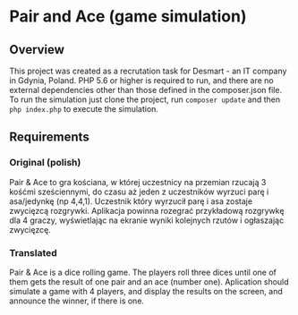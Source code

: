 # Pair and Ace (game simulation)

## Overview
This project was created as a recrutation task for Desmart - an IT company in Gdynia, Poland. PHP 5.6 or higher is required to run, and there are no external dependencies other than those defined in the composer.json file.
To run the simulation just clone the project, run `composer update` and then `php index.php` to execute the simulation.

## Requirements
### Original (polish)
Pair & Ace to gra kościana, w której uczestnicy na przemian rzucają 3 kośćmi sześciennymi, do czasu aż jeden z uczestników wyrzuci parę i asa/jedynkę (np 4,4,1). Uczestnik który wyrzucił parę i asa zostaje zwycięzcą rozgrywki.
Aplikacja powinna rozegrać przykładową rozgrywkę dla 4 graczy, wyświetlając na ekranie wyniki kolejnych rzutów i ogłaszając zwycięzcę.
### Translated
Pair & Ace is a dice rolling game. The players roll three dices until one of them gets the result of one pair and an ace (number one).
Aplication should simulate a game with 4 players, and display the results on the screen, and announce the winner, if there is one.
